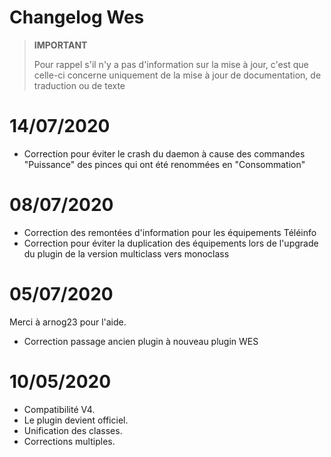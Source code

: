 # Changelog Wes

>**IMPORTANT**
>
>Pour rappel s'il n'y a pas d'information sur la mise à jour, c'est que celle-ci concerne uniquement de la mise à jour de documentation, de traduction ou de texte

# 14/07/2020

- Correction pour éviter le crash du daemon à cause des commandes "Puissance" des pinces qui ont été renommées en "Consommation"

# 08/07/2020

- Correction des remontées d'information pour les équipements Téléinfo
- Correction pour éviter la duplication des équipements lors de l'upgrade du plugin de la version multiclass vers monoclass

# 05/07/2020

Merci à arnog23 pour l'aide.
- Correction passage ancien plugin à nouveau plugin WES

# 10/05/2020

- Compatibilité V4.
- Le plugin devient officiel.
- Unification des classes.
- Corrections multiples.
